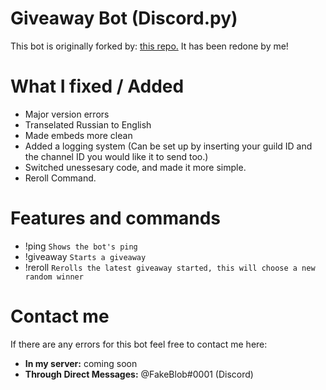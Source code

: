 


# Giveaway Bot (Discord.py)
This bot is originally forked by: <a href="https://github.com/helish88/giveaway">this repo.</a>
It has been redone by me!





# What I fixed / Added
- Major version errors
- Transelated Russian to English
- Made embeds more clean
- Added a logging system (Can be set up by inserting your guild ID and the channel ID you would like it to send too.)
- Switched unessesary code, and made it more simple.
- Reroll Command.

# Features and commands
- !ping ``Shows the bot's ping``
- !giveaway ``Starts a giveaway``
- !reroll ``Rerolls the latest giveaway started, this will choose a new random winner``

# Contact me
If there are any errors for this bot feel free to contact me here:
- **In my server:** coming soon
- **Through Direct Messages:** @FakeBlob#0001 (Discord)

